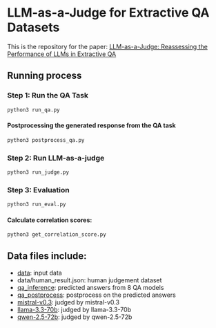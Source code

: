 # LLM-as-a-Judge for Extractive QA Datasets 

This is the repository for the paper: [LLM-as-a-Judge: Reassessing the Performance of LLMs in Extractive QA](https://arxiv.org/abs/2504.11972)

## Running process

### Step 1: Run the QA Task
```bash
python3 run_qa.py
```

#### Postprocessing the generated response from the QA task
```bash
python3 postprocess_qa.py
```

### Step 2: Run LLM-as-a-judge
```bash
python3 run_judge.py
```

### Step 3: Evaluation
```bash
python3 run_eval.py
```

#### Calculate correlation scores:
```bash
python3 get_correlation_score.py
```

## Data files include:
- [data](https://www.dropbox.com/scl/fi/pmxaxt5ibj9mlzui5gbpw/data.zip?rlkey=dc2nuie1ad47kkk7ta8slfklk&st=6pycuere&dl=0): input data
- data/human_result.json: human judgement dataset
- [qa_inference](https://www.dropbox.com/scl/fi/fe56j1m358tppcb14mjqx/qa_inference.zip?rlkey=15wdi626sebivuhu80b63pae2&st=v5cbz03q&dl=0): predicted answers from 8 QA models
- [qa_postprocess](https://www.dropbox.com/scl/fi/d8b8gljd8gvicm35lyzhr/qa_postprocess.zip?rlkey=w3nikidu7qg7zasdnobqshcli&st=3qrtm9b2&dl=0): postprocess on the predicted answers
- [mistral-v0.3](https://www.dropbox.com/scl/fi/h64voic4glt7bfrwrq60l/mistral-v0.3.zip?rlkey=xjfl8nkhzu8gab0qmwyz389t8&st=sl8kfiay&dl=0): judged by mistral-v0.3
- [llama-3.3-70b](https://www.dropbox.com/scl/fi/7extdn545nlu68trkb1fg/llama-3.3-70b.zip?rlkey=j2nlt74h0c54vrrmndkhoxl2g&st=ufghdtea&dl=0): judged by llama-3.3-70b
- [qwen-2.5-72b](https://www.dropbox.com/scl/fi/73pamu4rnc1846jue3z97/qwen-2.5-72b.zip?rlkey=uk04lcoyj96oq5sdara7zx94i&st=zx0relcz&dl=0): judged by qwen-2.5-72b







